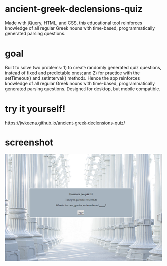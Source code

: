 # ancient-greek-declensions-quiz
Made with jQuery, HTML, and CSS, this educational tool reinforces knowledge of all regular Greek nouns with time-based, programmatically generated parsing questions.

# goal
Built to solve two problems: 1) to create randomly generated quiz questions, instead of fixed and predictable ones; and 2) for practice with the setTimeout() and setInterval() methods. Hence the app reinforces knowledge of all regular Greek nouns with time-based, programmatically generated parsing questions. Designed for desktop, but mobile compatible.

# try it yourself!
https://jwkeena.github.io/ancient-greek-declensions-quiz/

# screenshot
![](greek-declensions.png)
